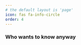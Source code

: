 ```yaml
---
# the default layout is 'page'
icon: fas fa-info-circle
order: 4
---
```


### Who wants to know anyway
